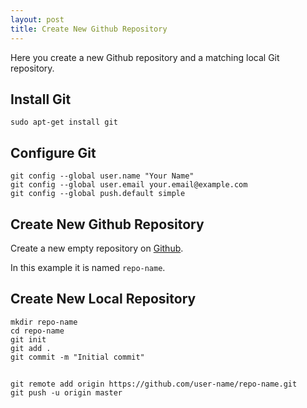 ```yaml
---
layout: post
title: Create New Github Repository
---
```


Here you create a new Github repository and a matching local Git repository.

## Install Git

```
sudo apt-get install git
```

## Configure Git

```
git config --global user.name "Your Name"
git config --global user.email your.email@example.com
git config --global push.default simple
```

## Create New Github Repository

Create a new empty repository on [Github](https://github.com).

In this example it is named `repo-name`.

## Create New Local Repository

```
mkdir repo-name
cd repo-name
git init
git add .
git commit -m "Initial commit"
```

## 

```
git remote add origin https://github.com/user-name/repo-name.git
git push -u origin master
```
